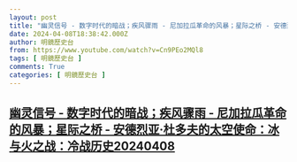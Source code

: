 ```yaml
---
layout: post
title: "幽灵信号 - 数字时代的暗战；疾风骤雨 - 尼加拉瓜革命的风暴；星际之桥 - 安德烈亚·杜多夫的太空使命：冰与火之战：冷战历史20240408"
date: 2024-04-08T18:38:42.000Z
author: 明鏡歷史台
from: https://www.youtube.com/watch?v=Cn9PEo2MQl8
tags: [ 明鏡歷史台 ]
comments: True
categories: [ 明鏡歷史台 ]
---
```

<!--1712601522000-->
[幽灵信号 - 数字时代的暗战；疾风骤雨 - 尼加拉瓜革命的风暴；星际之桥 - 安德烈亚·杜多夫的太空使命：冰与火之战：冷战历史20240408](https://www.youtube.com/watch?v=Cn9PEo2MQl8)
------

<div>

</div>
